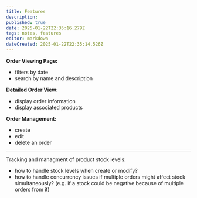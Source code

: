 ```yaml
---
title: Features
description: 
published: true
date: 2025-01-22T22:35:16.279Z
tags: notes, features
editor: markdown
dateCreated: 2025-01-22T22:35:14.526Z
---
```


**Order Viewing Page:** 
- filters by date
- search by name and description

**Detailed Order View:**
- display order information
- display associated products

**Order Management:**
- create
- edit
- delete an order

---

Tracking and managment of product stock levels:
- how to handle stock levels when create or modify?
- how to handle concurrency issues if multiple orders might affect stock simultaneously? (e.g. if a stock could be negative because of multiple orders from it)


